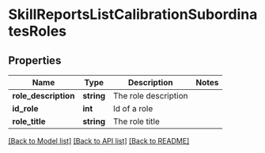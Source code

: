 # SkillReportsListCalibrationSubordinatesRoles

## Properties
Name | Type | Description | Notes
------------ | ------------- | ------------- | -------------
**role_description** | **string** | The role description | 
**id_role** | **int** | Id of a role | 
**role_title** | **string** | The role title | 

[[Back to Model list]](../README.md#documentation-for-models) [[Back to API list]](../README.md#documentation-for-api-endpoints) [[Back to README]](../README.md)


